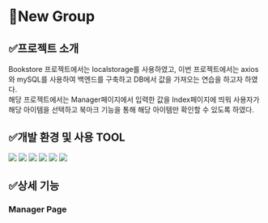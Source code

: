 # 📖New Group
## ✅프로젝트 소개
<div>Bookstore 프로젝트에서는 localstorage를 사용하였고, 이번 프로젝트에서는 axios와 mySQL를 사용하여 백엔드를 구축하고 DB에서 값을 가져오는 연습을 하고자 하였다.</div>
<div>해당 프로젝트에서는 Manager페이지에서 입력한 값을 Index페이지에 띄워 사용자가 해당 아이템을 선택하고 북마크 기능을 통해 해당 아이템만 확인할 수 있도록 하였다.</div>

## ✅개발 환경 및 사용 TOOL
<div>
  <img src="https://img.shields.io/badge/HTML-E34F26?style=for-the-badge&logo=html5&logoColor=white" />
  <img src="https://img.shields.io/badge/CSS-1572B6?style=for-the-badge&logo=css3&logoColor=white" />
  <img src="https://img.shields.io/badge/JavaScript-F7DF1E?style=for-the-badge&logo=javascript&logoColor=white" />
  <img src="https://img.shields.io/badge/Github-181717?style=for-the-badge&logo=github&logoColor=white" />
  <img src="https://img.shields.io/badge/Node.js-339933?style=for-the-badge&logo=Node.js&logoColor=white">
  <img src="https://img.shields.io/badge/MySQL-4479A1?style=for-the-badge&logo=MySQL&logoColor=white">
</div>

## ✅상세 기능
### Manager Page
